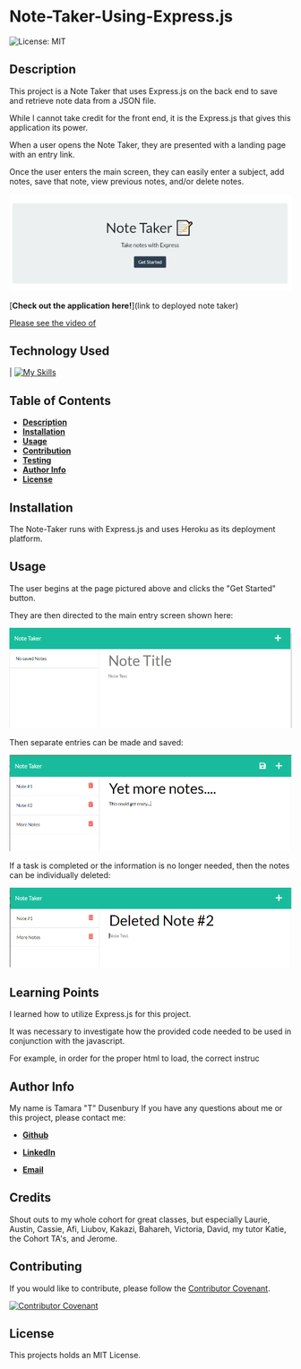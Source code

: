 # Note-Taker-Using-Express.js

![License: MIT](https://img.shields.io/badge/License-MIT-yellow.svg)

## Description 

This project is a Note Taker that uses Express.js on the back end to save and retrieve note data from a JSON file.

While I cannot take credit for the front end, it is the Express.js that gives this application its power.

When a user opens the Note Taker, they are presented with a landing page with an entry link.

Once the user enters the main screen, they can easily enter a subject, add notes, save that note, view previous notes, and/or delete notes.

![alt text](./images/Enter%20Note%20Taker%20Page.PNG)

[**Check out the application here!**](link to deployed note taker)

[Please see the video of ]()


## Technology Used 

| [![My Skills](https://skillicons.dev/icons?i=js,nodejs,vscode,github,express,heroku,jest&theme=light)](https://skillicons.dev) 

## Table of Contents

  - [**Description**](#description)
  - [**Installation**](#installation)
  - [**Usage**](#usage)
  - [**Contribution**](#contributing)
  - [**Testing**](#tests)
  - [**Author Info**](#author-info)
  - [**License**](#license)

## Installation

The Note-Taker runs with Express.js and uses Heroku as its deployment platform. 



## Usage 

The user begins at the page pictured above and clicks the "Get Started" button.

They are then directed to the main entry screen shown here:

![alt text](./images/Empty%20Note%20Taker%20Page.PNG)

Then separate entries can be made and saved:

![alt text](./images/Add%20and%20Save%20Notes.PNG)

If a task is completed or the information is no longer needed, then the notes can be individually deleted:

![alt text](./images/Deleted%20Note.PNG)

## Learning Points 
I learned how to utilize Express.js for this project. 

It was necessary to investigate how the provided code needed to be used in conjunction with the javascript.

For example, in order for the proper html to load, the correct instruc

## Author Info
My name is Tamara "T" Dusenbury
If you have any questions about me or this project, please contact me:
  
- [**Github**](https://github.com/tdusenbury)

- [**LinkedIn**](https://linkedin.com/in/tamara-dusenbury-02ab8591)

- [**Email**](mailto:tamara.dusenbury@gmail.com)


## Credits

Shout outs to my whole cohort for great classes, but especially Laurie, Austin, Cassie, Afi, Liubov, Kakazi, Bahareh, Victoria, David, my tutor Katie, the Cohort TA's, and Jerome.

## Contributing

If you would like to contribute, please follow the [Contributor Covenant](https://www.contributor-covenant.org/).

[![Contributor Covenant](https://img.shields.io/badge/Contributor%20Covenant-2.1-4baaaa.svg)](code_of_conduct.md)

## License

This projects holds an MIT License.